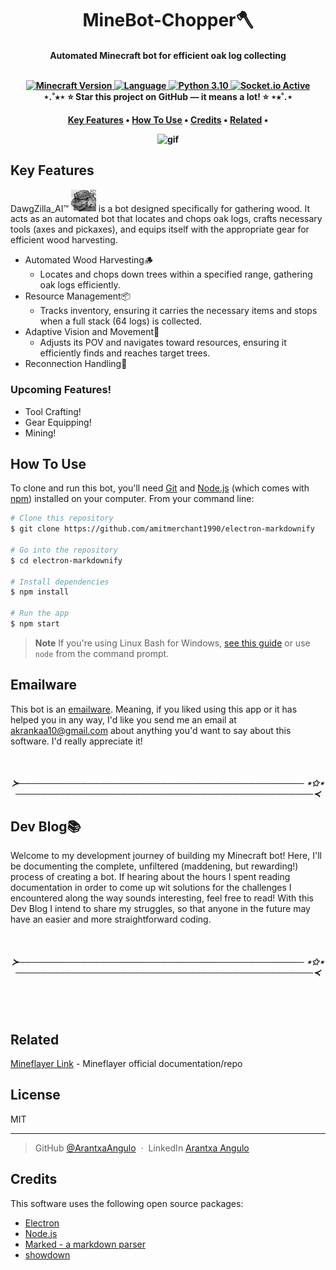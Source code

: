 
<h1 align="center">
  MineBot-Chopper🪓
  <br>
</h1>
<h4 align="center">Automated Minecraft bot for efficient oak log collecting <br>
<br>
<p align="center">
  <a href="https://img.shields.io/badge/Minecraft-1.20.6-green">
    <img src="https://img.shields.io/badge/Minecraft-1.20.6-green" alt="Minecraft Version">
</a>
<a href="https://img.shields.io/badge/Language-JavaScript-yellow">
    <img src="https://img.shields.io/badge/Language-JavaScript-yellow" alt="Language">
</a>
<a href="https://img.shields.io/badge/Python-3.10-blue">
    <img src="https://img.shields.io/badge/Python-3.10-blue" alt="Python 3.10">
</a>
<a href="https://img.shields.io/badge/Socket.io-Active-purple">
    <img src="https://img.shields.io/badge/Socket.io-Active-purple" alt="Socket.io Active">
</a>
<br>
	⋆.˚⭒⋆ ⭐ Star this project on GitHub — it means a lot! ⭐ ⋆⭒˚.⋆
</p>

<p align="center">
  <a href="#key-features">Key Features</a> •
  <a href="#how-to-use">How To Use</a> •
  <a href="#credits">Credits</a> •
  <a href="#related">Related</a> •
</p>

![gif](assets/gif1.gif)

## Key Features
DawgZilla_AI™️ <img src="assets/yqacnkfqsmxc1.png" width="40"/>
is a bot designed specifically for gathering wood. It acts as an automated bot that locates and chops oak logs, crafts necessary tools (axes and pickaxes), and equips itself with the appropriate gear for efficient wood harvesting.
* Automated Wood Harvesting🪵
  - Locates and chops down trees within a specified range, gathering oak logs efficiently.
* Resource Management📦
  - Tracks inventory, ensuring it carries the necessary items and stops when a full stack (64 logs) is collected.
* Adaptive Vision and Movement🔎
  - Adjusts its POV and navigates toward resources, ensuring it efficiently finds and reaches target trees.  
* Reconnection Handling🔄

### Upcoming Features!
- Tool Crafting!
- Gear Equipping!
- Mining!

## How To Use

To clone and run this bot, you'll need [Git](https://git-scm.com) and [Node.js](https://nodejs.org/en/download/) (which comes with [npm](http://npmjs.com)) installed on your computer. From your command line:

```bash
# Clone this repository
$ git clone https://github.com/amitmerchant1990/electron-markdownify

# Go into the repository
$ cd electron-markdownify

# Install dependencies
$ npm install

# Run the app
$ npm start
```

> **Note**
> If you're using Linux Bash for Windows, [see this guide](https://www.howtogeek.com/261575/how-to-run-graphical-linux-desktop-applications-from-windows-10s-bash-shell/) or use `node` from the command prompt.

## Emailware

This bot is an [emailware](https://en.wiktionary.org/wiki/emailware). Meaning, if you liked using this app or it has helped you in any way, I'd like you send me an email at <akrankaa10@gmail.com> about anything you'd want to say about this software. I'd really appreciate it!

<br>
<h5 align="center">
  ≻────────────────────────────────────────────── ⋆✩⋆ ────────────────────────────────────────────────≺
</h5>

## Dev Blog📚
Welcome to my development journey of building my Minecraft bot! Here, I'll be documenting the complete, unfiltered (maddening, but rewarding!) process of creating a bot. If hearing about the hours I spent reading documentation in order to come up wit solutions for the challenges I encountered along the way sounds interesting, feel free to read! With this Dev Blog I intend to share my struggles, so that anyone in the future may have an easier and more straightforward coding. 

<br>
<h5 align="center">
  ≻────────────────────────────────────────────── ⋆✩⋆ ────────────────────────────────────────────────≺
</h5>

<br><br>
## Related

[Mineflayer Link](https://github.com/PrismarineJS/mineflayer/tree/master) - Mineflayer official documentation/repo


## License

MIT

---

> GitHub [@ArantxaAngulo](https://github.com/ArantxaAngulo) &nbsp;&middot;&nbsp;
> LinkedIn [Arantxa Angulo](https://www.linkedin.com/in/arantxa-angulok/)


## Credits

This software uses the following open source packages:

- [Electron](https://python-socketio.readthedocs.io/en/latest/client.html)
- [Node.js](https://stackoverflow.com/questions/52788198/how-to-emit-message-from-python-server-to-javascript-client-in-python-socketio)
- [Marked - a markdown parser](https://github.com/miguelgrinberg/python-socketio/issues/536)
- [showdown](https://github.com/PrismarineJS/mineflayer/tree/master)


